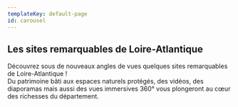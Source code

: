 ```yaml
---
templateKey: default-page
id: carousel
---
```

## Les sites remarquables de Loire-Atlantique

Découvrez sous de nouveaux angles de vues quelques sites remarquables de Loire-Atlantique ! \
Du patrimoine bâti aux espaces naturels protégés, des vidéos, des diaporamas mais aussi des vues immersives 360° vous plongeront au cœur des richesses du département.
